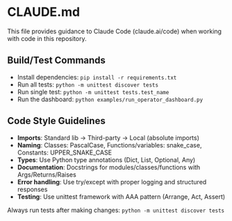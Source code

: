 # CLAUDE.md

This file provides guidance to Claude Code (claude.ai/code) when working with code in this repository.

## Build/Test Commands
- Install dependencies: `pip install -r requirements.txt`
- Run all tests: `python -m unittest discover tests`
- Run single test: `python -m unittest tests.test_name`
- Run the dashboard: `python examples/run_operator_dashboard.py`

## Code Style Guidelines
- **Imports**: Standard lib → Third-party → Local (absolute imports)
- **Naming**: Classes: PascalCase, Functions/variables: snake_case, Constants: UPPER_SNAKE_CASE
- **Types**: Use Python type annotations (Dict, List, Optional, Any)
- **Documentation**: Docstrings for modules/classes/functions with Args/Returns/Raises
- **Error handling**: Use try/except with proper logging and structured responses
- **Testing**: Use unittest framework with AAA pattern (Arrange, Act, Assert)

Always run tests after making changes: `python -m unittest discover tests`
